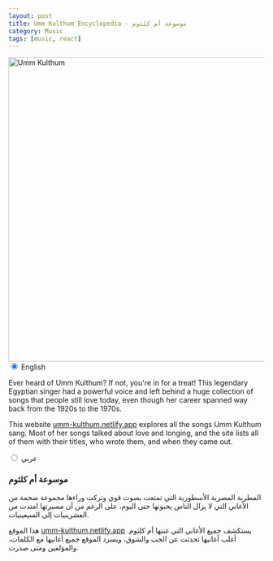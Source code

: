 ```yaml
---
layout: post
title: Umm Kulthum Encyclopedia - موسوعة أم كلثوم
category: Music
tags: [music, react]
---
```


<img src="https://www.hmz.ie/images/media/2024/umm-kulthum.png" alt="Umm Kulthum" width="600" />

<div class="tabs">
  <input type="radio" name="tabs" id="tabone" checked="checked">
  <label for="tabone">English</label>
	<div class="tab">
		<p>
			Ever heard of Umm Kulthum? If not, you're in for a treat! This legendary Egyptian singer had a powerful voice and left behind a huge collection of songs that people still love today, even though her career spanned way back from the 1920s to the 1970s.
		</p>
		<p>
			This website <a href="https://umm-kulthum.netlify.app">umm-kulthum.netlify.app</a> explores all the songs Umm Kulthum sang.  Most of her songs talked about love and longing, and the site lists all of them with their titles, who wrote them, and when they came out.
		</p>
  </div>
  
  <input type="radio" name="tabs" id="tabtwo">
  <label for="tabtwo" class="arabic">عربي</label>
  <div class="tab arabic">
    <h3>موسوعة أم كلثوم</h3>
		<p>
		المطربة المصرية الأسطورية التي تمتعت بصوت قوي وتركت وراءها مجموعة ضخمة من الأغاني التي لا يزال الناس يحبونها حتى اليوم، على الرغم من أن مسيرتها امتدت من العشرينيات إلى السبعينيات.
		</p>
		<p>
		هذا الموقع <a href="https://umm-kulthum.netlify.app">umm-kulthum.netlify.app</a> يستكشف جميع الأغاني التي غنتها أم كلثوم. أغلب أغانيها تحدثت عن الحب والشوق، ويسرد الموقع جميع أغانيها مع الكلمات، والمؤلفين ومتى صدرت.</p>
  </div>
</div>
